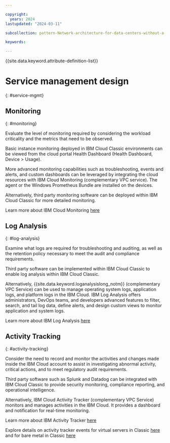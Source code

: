 ```yaml
---

copyright:
  years: 2024
lastupdated: "2024-03-11"

subcollection: pattern-Network-architecture-for-data-centers-without-a-Transit-Gateway-service

keywords:

---
```


{{site.data.keyword.attribute-definition-list}}

# Service management design
{: #service-mgmt}

## Monitoring
{: #monitoring}

Evaluate the level of monitoring required by considering the workload criticality and the metrics that need to be observed.

Basic instance monitoring deployed in IBM Cloud Classic environments can be viewed from the cloud portal Health Dashboard (Health Dashboard, Device \> Usage).

More advanced monitoring capabilities such as troubleshooting, events and alerts, and custom dashboards can be leveraged by integrating the cloud resources with IBM Cloud Monitoring (complementary VPC service). The agent or the Windows Prometheus Bundle are installed on the devices.

Alternatively, third party monitoring software can be deployed within IBM Cloud Classic for more detailed monitoring.

Learn more about IBM Cloud Monitoring [here](/docs/monitoring?topic=monitoring-getting-started#getting-started)

## Log Analysis
{: #log-analysis}

Examine what logs are required for troubleshooting and auditing, as well as the retention policy necessary to meet the audit and compliance requirements.

Third party software can be implemented within IBM Cloud Classic to enable log analysis within IBM Cloud Classic.

Alternatively, {{site.data.keyword.loganalysislong_notm}} (complementary VPC Service) can be used to manage operating system logs, application logs, and platform logs in the IBM Cloud. IBM Log Analysis offers administrators, DevOps teams, and developers advanced features to filter, search, and tail log data, define alerts, and design custom views to monitor application and system logs.

Learn more about IBM Log Analysis [here](/docs/log-analysis?topic=log-analysis-getting-started#getting-started)

## Activity Tracking
{: #activity-tracking}

Consider the need to record and monitor the activities and changes made inside the IBM Cloud account to assist in investigating abnormal activity, critical actions, and to meet regulatory audit requirements.

Third party software such as Splunk and Datadog can be integrated with IBM Cloud Classic to provide security monitoring, compliance reporting, and operational intelligence.

Alternatively, IBM Cloud Activity Tracker (complementary VPC Service) monitors and manages activities in the IBM Cloud. It provides a dashboard and notification for real-time monitoring.

Learn more about IBM Activity Tracker [here](/docs/activity-tracker?topic=activity-tracker-getting-started)

Explore details on activity tracker events for virtual servers in Classic [here](/docs/virtual-servers?topic=virtual-servers-at_events) and for bare metal in Classic [here](/docs/bare-metal?topic=bare-metal-bm-at-events)
